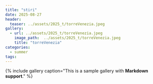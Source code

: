 ```yaml
---
title: "stiri"
date: 2025-08-27
header:
  teaser: ../assets/2025_t/torreVenezia.jpeg
gallery:
  - url: ../assets/2025_t/torreVenezia.jpeg
    image_path:  ../assets/2025_t/torreVenezia.jpeg
    title: "torreVenezia"
categories:
  - summer
tags:
---
```


{% include gallery caption="This is a sample gallery with **Markdown support**." %}
